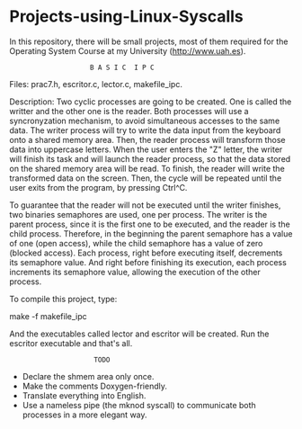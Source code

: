 Projects-using-Linux-Syscalls
=============================

In this repository, there will be small projects, most of them required for the Operating System Course 
at my University (http://www.uah.es).

                        B A S I C  I P C
                        
Files: prac7.h, escritor.c, lector.c, makefile_ipc.

Description: Two cyclic processes are going to be created. One is called the writter and the other one
is the reader. Both processes will use a syncronyzation mechanism, to avoid simultaneous accesses to 
the same data. The writer process will try to write the data input from the keyboard onto a shared memory area.
Then, the reader process will transform those data into uppercase letters. When the user enters the "Z" letter, 
the writer will finish its task and will launch the reader process, so that the data stored on the shared memory
area will be read. To finish, the reader will write the transformed data on the screen. Then, the cycle will be 
repeated until the user exits from the program, by pressing Ctrl^C. 

To guarantee that the reader will not be executed until the writer finishes, two binaries semaphores are used, one per process. The writer is the parent process, since it is the first one to be executed, and the reader is the child process. Therefore, in the beginning the parent semaphore has a value of one (open access), while the child semaphore has a value of zero (blocked access). Each process, right before executing itself, decrements its semaphore value. And right before finishing its execution, each process increments its semaphore value, allowing the execution of the other process.
 

To compile this project, type:

make -f makefile_ipc

And the executables called lector and escritor will be created. Run the escritor executable and that's all.

                         TODO

- Declare the shmem area only once.
- Make the comments Doxygen-friendly.
- Translate everything into English.
- Use a nameless pipe (the mknod syscall) to communicate both processes in a more elegant way.
